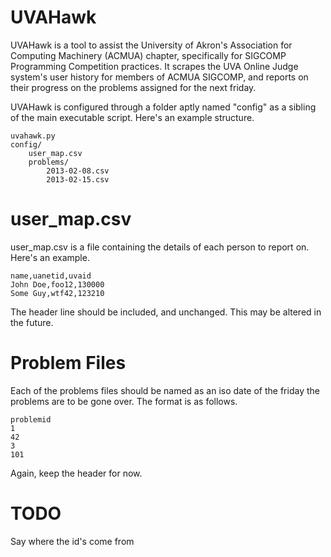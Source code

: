 UVAHawk
=======

UVAHawk is a tool to assist the University of Akron's Association for Computing Machinery (ACMUA) chapter, specifically for SIGCOMP Programming Competition practices.
It scrapes the UVA Online Judge system's user history for members of ACMUA SIGCOMP, and reports on their progress on the problems assigned for the next friday.

UVAHawk is configured through a folder aptly named "config" as a sibling of the main executable script.  Here's an example structure.

    uvahawk.py
    config/
        user_map.csv
        problems/
        	2013-02-08.csv
        	2013-02-15.csv

user_map.csv
============
user_map.csv is a file containing the details of each person to report on.  Here's an example.

	name,uanetid,uvaid
	John Doe,foo12,130000
	Some Guy,wtf42,123210

The header line should be included, and unchanged.  This may be altered in the future.

Problem Files
=============
Each of the problems files should be named as an iso date of the friday the problems are to be gone over.  The format is as follows.

	problemid
	1
	42
	3
	101

Again, keep the header for now.

TODO
====
Say where the id's come from